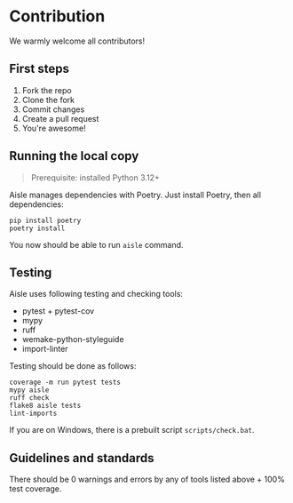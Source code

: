 # Contribution

We warmly welcome all contributors!

## First steps
1. Fork the repo
2. Clone the fork
3. Commit changes
4. Create a pull request
5. You're awesome!


## Running the local copy
> Prerequisite: installed Python 3.12+

Aisle manages dependencies with Poetry. Just install Poetry, then all dependencies:
```shell
pip install poetry
poetry install
```

You now should be able to run `aisle` command.


## Testing
Aisle uses following testing and checking tools:
- pytest + pytest-cov
- mypy
- ruff
- wemake-python-styleguide
- import-linter

Testing should be done as follows:
```shell
coverage -m run pytest tests
mypy aisle
ruff check
flake8 aisle tests
lint-imports
```

If you are on Windows, there is a prebuilt script `scripts/check.bat`.


## Guidelines and standards
There should be 0 warnings and errors by any of tools listed above + 100% test coverage.
